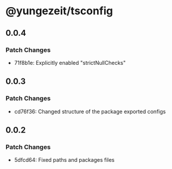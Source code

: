 # @yungezeit/tsconfig

## 0.0.4

### Patch Changes

- 71f8b1e: Explicitly enabled "strictNullChecks"

## 0.0.3

### Patch Changes

- cd76f36: Changed structure of the package exported configs

## 0.0.2

### Patch Changes

- 5dfcd64: Fixed paths and packages files
